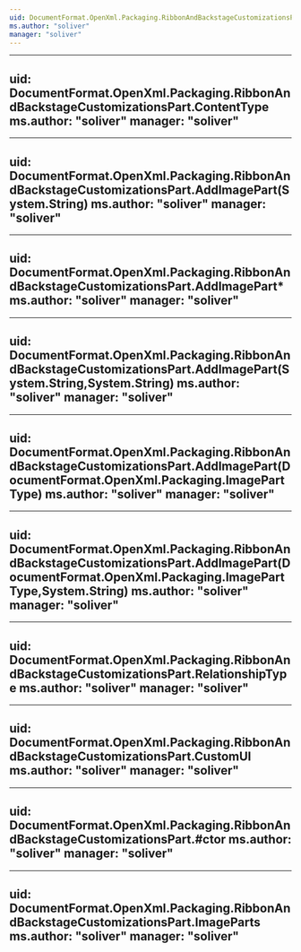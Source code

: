 ```yaml
---
uid: DocumentFormat.OpenXml.Packaging.RibbonAndBackstageCustomizationsPart
ms.author: "soliver"
manager: "soliver"
---
```


---
uid: DocumentFormat.OpenXml.Packaging.RibbonAndBackstageCustomizationsPart.ContentType
ms.author: "soliver"
manager: "soliver"
---

---
uid: DocumentFormat.OpenXml.Packaging.RibbonAndBackstageCustomizationsPart.AddImagePart(System.String)
ms.author: "soliver"
manager: "soliver"
---

---
uid: DocumentFormat.OpenXml.Packaging.RibbonAndBackstageCustomizationsPart.AddImagePart*
ms.author: "soliver"
manager: "soliver"
---

---
uid: DocumentFormat.OpenXml.Packaging.RibbonAndBackstageCustomizationsPart.AddImagePart(System.String,System.String)
ms.author: "soliver"
manager: "soliver"
---

---
uid: DocumentFormat.OpenXml.Packaging.RibbonAndBackstageCustomizationsPart.AddImagePart(DocumentFormat.OpenXml.Packaging.ImagePartType)
ms.author: "soliver"
manager: "soliver"
---

---
uid: DocumentFormat.OpenXml.Packaging.RibbonAndBackstageCustomizationsPart.AddImagePart(DocumentFormat.OpenXml.Packaging.ImagePartType,System.String)
ms.author: "soliver"
manager: "soliver"
---

---
uid: DocumentFormat.OpenXml.Packaging.RibbonAndBackstageCustomizationsPart.RelationshipType
ms.author: "soliver"
manager: "soliver"
---

---
uid: DocumentFormat.OpenXml.Packaging.RibbonAndBackstageCustomizationsPart.CustomUI
ms.author: "soliver"
manager: "soliver"
---

---
uid: DocumentFormat.OpenXml.Packaging.RibbonAndBackstageCustomizationsPart.#ctor
ms.author: "soliver"
manager: "soliver"
---

---
uid: DocumentFormat.OpenXml.Packaging.RibbonAndBackstageCustomizationsPart.ImageParts
ms.author: "soliver"
manager: "soliver"
---
